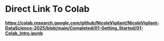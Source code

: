 # Direct Link To Colab
#### https://colab.research.google.com/github/NicoleVigilant/NicoleVigilant-DataScience-2025/blob/main/Completed/01-Getting_Started/01-Colab_Intro.ipynb
